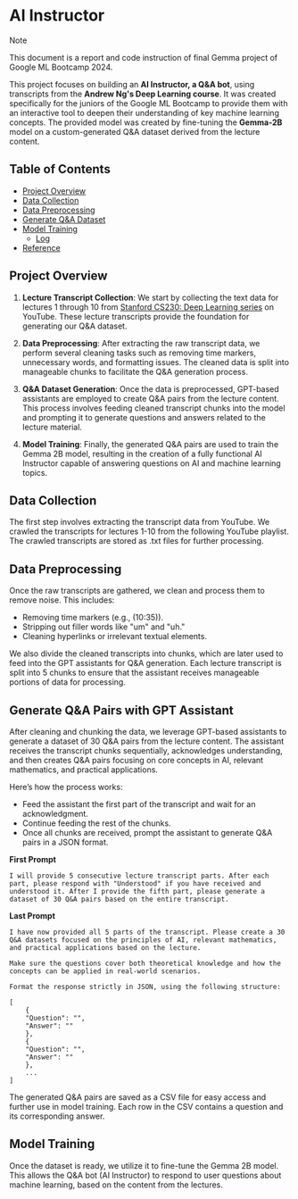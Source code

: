 # AI Instructor

> [!NOTE]
> This document is a report and code instruction of final Gemma project of Google ML Bootcamp 2024.

This project focuses on building an **AI Instructor, a Q&A bot**, using transcripts from the **Andrew Ng's Deep Learning course**. It was created specifically for the juniors of the Google ML Bootcamp to provide them with an interactive tool to deepen their understanding of key machine learning concepts. The provided model was created by fine-tuning the **Gemma-2B** model on a custom-generated Q&A dataset derived from the lecture content.

## Table of Contents

- [Project Overview]()
- [Data Collection]()
- [Data Preprocessing]()
- [Generate Q&A Dataset]()
- [Model Training]()
  - [Log]()
- [Reference]()



## Project Overview

1. **Lecture Transcript Collection**: We start by collecting the text data for lectures 1 through 10 from [Stanford CS230: Deep Learning series](https://www.youtube.com/playlist?list=PLoROMvodv4rOABXSygHTsbvUz4G_YQhOb) on YouTube. These lecture transcripts provide the foundation for generating our Q&A dataset.

2. **Data Preprocessing**: After extracting the raw transcript data, we perform several cleaning tasks such as removing time markers, unnecessary words, and formatting issues. The cleaned data is split into manageable chunks to facilitate the Q&A generation process.

3. **Q&A Dataset Generation**: Once the data is preprocessed, GPT-based assistants are employed to create Q&A pairs from the lecture content. This process involves feeding cleaned transcript chunks into the model and prompting it to generate questions and answers related to the lecture material.

4. **Model Training**: Finally, the generated Q&A pairs are used to train the Gemma 2B model, resulting in the creation of a fully functional AI Instructor capable of answering questions on AI and machine learning topics.


## Data Collection

The first step involves extracting the transcript data from YouTube. We crawled the transcripts for lectures 1-10 from the following YouTube playlist. The crawled transcripts are stored as .txt files for further processing.

## Data Preprocessing

Once the raw transcripts are gathered, we clean and process them to remove noise. This includes:
- Removing time markers (e.g., (10:35)).
- Stripping out filler words like "um" and "uh."
- Cleaning hyperlinks or irrelevant textual elements.
  
We also divide the cleaned transcripts into chunks, which are later used to feed into the GPT assistants for Q&A generation. Each lecture transcript is split into 5 chunks to ensure that the assistant receives manageable portions of data for processing.


## Generate Q&A Pairs with GPT Assistant

After cleaning and chunking the data, we leverage GPT-based assistants to generate a dataset of 30 Q&A pairs from the lecture content. The assistant receives the transcript chunks sequentially, acknowledges understanding, and then creates Q&A pairs focusing on core concepts in AI, relevant mathematics, and practical applications.

Here’s how the process works:

- Feed the assistant the first part of the transcript and wait for an acknowledgment.
- Continue feeding the rest of the chunks.
- Once all chunks are received, prompt the assistant to generate Q&A pairs in a JSON format.

**First Prompt**
```text
I will provide 5 consecutive lecture transcript parts. After each part, please respond with "Understood" if you have received and understood it. After I provide the fifth part, please generate a dataset of 30 Q&A pairs based on the entire transcript.
```

**Last Prompt**
```text
I have now provided all 5 parts of the transcript. Please create a 30 Q&A datasets focused on the principles of AI, relevant mathematics, and practical applications based on the lecture.

Make sure the questions cover both theoretical knowledge and how the concepts can be applied in real-world scenarios.

Format the response strictly in JSON, using the following structure:

[
    {
    "Question": "",
    "Answer": ""
    },
    {
    "Question": "",
    "Answer": ""
    },
    ...
]
```

The generated Q&A pairs are saved as a CSV file for easy access and further use in model training. Each row in the CSV contains a question and its corresponding answer.

## Model Training

Once the dataset is ready, we utilize it to fine-tune the Gemma 2B model. This allows the Q&A bot (AI Instructor) to respond to user questions about machine learning, based on the content from the lectures.